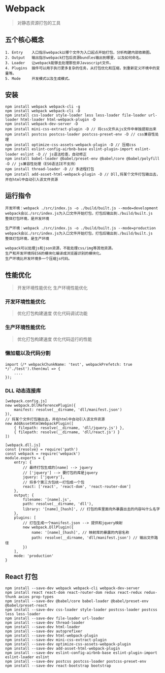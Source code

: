 # Webpack
> 对静态资源打包的工具

## 五个核心概念
    1. Entry    入口指示webpack以哪个文件为入口起点开始打包，分析构建内部依赖图。
    2. Output   输出指示webpack打包后资源bundles输出到哪里，以及如何命名。
    3. Loader   让webpack能够去处理那些非Javascript文件。
    4. Plugins  插件可以用于执行更多复杂的任务，从打包优化和压缩，到重新定义环境中的变量等。
    5. Mode     开发模式以及生成模式。

## 安装
    npm install webpack webpack-cli -g
    npm install webpack webpack-cli -D
    npm install css-loader style-loader less less-loader file-loader url-loader html-loader html-webpack-plugin -D
    npm install webpack-dev-server -D
    npm install mini-css-extract-plugin -D // 将css文件从js文件中单独提取出来
    npm install postcss postcss-loader postcss-preset-env -D // css兼容性处理
    npm install optimize-css-assets-webpack-plugin -D // 压缩css
    npm install eslint-config-airbnb-base eslint-plugin-import eslint-loader eslint -D // js语法检查，自动修正
    npm install babel-loader @babel/preset-env @babel/core @babel/polyfill -D // js兼容性处理（ES6语法IE不支持）
    npm install thread-loader -D // 多进程打包
    npm install add-asset-html-webpack-plugin -D // Dll,将某个文件打包输出去，并在html中自动引入该文件资源

## 运行指令
    开发环境：webpack ./src/index.js -o ./build/built.js --mode=development
    webpack会以./src/index.js为入口文件开始打包，打包后输出到./build/built.js
    整体打包环境，是开发环境
    
    生产环境：webpack ./src/index.js -o ./build/built.js --mode=production
    webpack会以./src/index.js为入口文件开始打包，打包后输出到./build/built.js
    整体打包环境，是生产环境
    
    webpack可以处理js和json资源，不能处理css/img等其他资源。
    生产和开发环境将ES6的模块化编译成浏览器识别的模块化。
    生产环境比开发环境多一个压缩js代码。

## 性能优化
> 开发环境性能优化
> 生产环境性能优化

### 开发环境性能优化
> 优化打包构建速度
> 优化代码调试功能

### 生产环境性能优化
> 优化打包构建速度
> 优化代码运行的性能

### 懒加载以及代码分割
    import（/* webpackChunkName: 'test', webpackPrefetch: true */'./test').then(mul => {
        ....
    });

### DLL 动态连接库
    [webpack.config.js]
    new webpack.DllReferencePlugin({
        manifest: resolve(__dirname, 'dll/manifest.json')
    }),
    // 将某个文件打包输出去，并在html中自动引入该文件资源
    new AddAssetHtmlWebpackPlugin([
        { filepath: resolve(__dirname, 'dll/jquery.js') },
        { filepath: resolve(__dirname, 'dll/react.js') }
    ])
    
    [webpack.dll.js]
    const {resolve} = require('path')
    const webpack = require('webpack')
    module.exports = {
        entry: {
            // 最终打包生成的[name] --> jquery
            // ['jquery'] --> 要打包的库是jquery
            jquery: ['jquery'],
            // 将多个第三方包统一打包成一个包
            react: ['react', 'react-dom', 'react-router-dom']
        },
        output: {
            filename: '[name].js',
            path: resolve(__dirname, 'dll'),
            library: '[name]_[hash]', // 打包的库里面向外暴露出去的内容叫什么名字
        },
        plugins: [
            // 打包生成一个manifest.json --> 提供和jquery映射
            new webpack.DllPlugin({
                name: '[name]_[hash]', // 映射库的暴露的内容名称
                path: resolve(__dirname, 'dll/manifest.json') // 输出文件路径
            })
        ],
        mode: 'production'
    }

## React 打包
    npm install --save-dev webpack webpack-cli webpack-dev-server
    npm install react react-dom react-router-dom redux react-redux redux-thunk axios prop-types
    npm install --save-dev @babel/core babel-loader @babel/preset-env @babel/preset-react
    npm install --save-dev css-loader style-loader postcss-loader postcss less less-loader
    npm install --save-dev file-loader url-loader
    npm install --save-dev thread-loader
    npm install --save-dev html-loader
    npm install --save-dev autoprefixer
    npm install --save-dev html-webpack-plugin
    npm install --save-dev mini-css-extract-plugin
    npm install --save-dev optimize-css-assets-webpack-plugin
    npm install --save-dev add-asset-html-webpack-plugin
    npm install --save-dev eslint-config-airbnb-base eslint-plugin-import eslint-loader eslint
    npm install --save-dev postcss postcss-loader postcss-preset-env
    npm install --save-dev react-bootstrap bootstrap